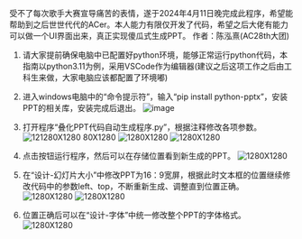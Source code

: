 受不了每次歌手大赛宣导痛苦的表情，遂于2024年4月11日晚完成此程序，希望能帮助到之后世世代代的ACer。本人能力有限仅开发了代码，希望之后大佬有能力可以做一个UI界面出来，真正实现傻瓜式生成PPT。
作者：陈泓熹(AC28th大团)

1. 请大家提前确保电脑中已配置好python环境，能够正常运行python代码，本指南以python3.11为例，采用VSCode作为编辑器(建议之后这项工作之后由工科生来做，大家电脑应该都配置了环境嘟)
2. 进入windows电脑中的“命令提示符”，输入“pip install python-pptx”，安装PPT的相关库，安装完成后退出。
![image](https://github.com/XiGabe/-PPT-/assets/139198887/f5f54ba7-750e-4c82-8656-d4963b77bb18)

4. 打开程序“叠化PPT代码自动生成程序.py”，根据注释修改各项参数。
![12![1280X1280](https://github.com/XiGabe/-PPT-/assets/139198887/fd9650e3-4c5c-402f-905c-4cca7fc60329)
80X1280](https://github.com/XiGabe/-PPT-/assets/139198887/9ec9d3e8-81ec-42fb-a1af-6f5824bc3a51)
![1280X1280](https://github.com/XiGabe/-PPT-/assets/139198887/2d339585-3612-4263-acba-a22d8f8a62e8)
![1280X1280](https://github.com/XiGabe/-PPT-/assets/139198887/0b14613f-2d89-45e4-980c-846ed47baaf1)

5. 点击按钮运行程序，然后可以在存储位置看到新生成的PPT。
![1280X1280](https://github.com/XiGabe/-PPT-/assets/139198887/157cc77c-30d4-4f50-b809-42072748de8b)
6. 在“设计-幻灯片大小”中修改PPT为16：9宽屏，根据此时文本框的位置继续修改代码中的参数left、top，不断重新生成、调整直到位置正确。
![1280X1280](https://github.com/XiGabe/-PPT-/assets/139198887/e8f9d517-fea8-455a-8b6e-2cb196734ec8)
![1280X1280](https://github.com/XiGabe/-PPT-/assets/139198887/f385f92c-7ae5-45f7-af6e-d3f872d6a64a)

7. 位置正确后可以在“设计-字体”中统一修改整个PPT的字体格式。
![1280X1280](https://github.com/XiGabe/-PPT-/assets/139198887/1bbd0800-b79b-48f6-aa0b-67c6ad937b9b)
